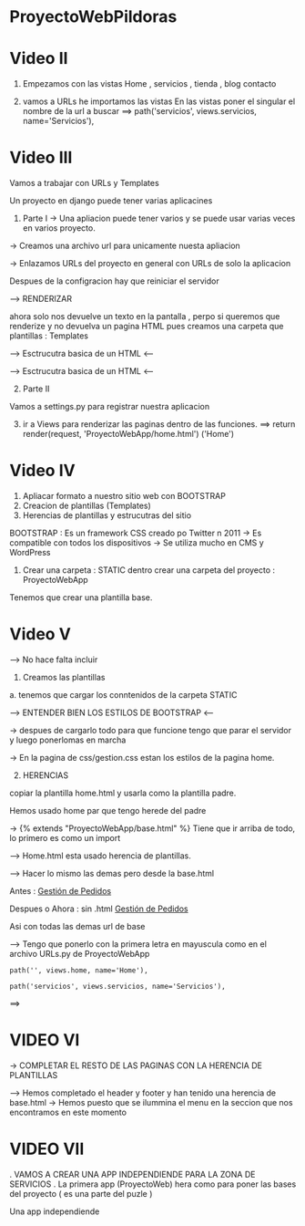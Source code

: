 # ProyectoWebPildoras

# Video II 
1. Empezamos con las vistas 
Home , servicios , tienda , blog contacto

2. vamos a URLs he importamos las vistas
En las vistas poner el singular el nombre de la url a buscar
    ==> path('servicios', views.servicios, name='Servicios'),


# Video III

Vamos a trabajar con URLs y Templates 

Un proyecto en django puede tener varias aplicacines 

1. Parte I
-> Una apliacion puede tener varios y se puede usar varias veces en varios proyecto.

-> Creamos una archivo url para unicamente nuesta apliacion 


-> Enlazamos URLs del proyecto en general con URLs de solo la aplicacion 

Despues de la configracion hay que reiniciar el servidor 


--> RENDERIZAR 

ahora solo nos devuelve un texto en la pantalla , 
perpo si queremos que renderize y no  devuelva un pagina HTML pues creamos una carpeta que plantillas : Templates

--> Esctrucutra basica de un HTML <-- 

<!DOCTYPE html>
<html lang="en">
<head>
    <meta charset="UTF-8">
    <meta name="viewport" content="width=device-width, initial-scale=1.0">
    <title>Document</title>
</head>
<body>
    
</body>
</html>

--> Esctrucutra basica de un HTML <-- 


2. Parte II

Vamos a settings.py para registrar nuestra aplicacion

3. ir a Views para renderizar las paginas dentro de las funciones. 
    ==> return render(request, 'ProyectoWebApp/home.html') ('Home')




# Video IV
1.  Apliacar formato a nuestro sitio web con BOOTSTRAP
2. Creacion de plantillas (Templates)
3. Herencias de plantillas y estrucutras del sitio

BOOTSTRAP : Es un framework CSS creado po Twitter n 2011
-> Es compatible con todos los dispositivos
-> Se utiliza mucho en CMS y WordPress


1. Crear una carpeta : STATIC  dentro crear una carpeta del proyecto : ProyectoWebApp


Tenemos que crear una plantilla base.


# Video V 

--> No hace falta incluir <!DOCTYPE html> 

1.  Creamos las plantillas 

a. tenemos que cargar los conntenidos de la carpeta STATIC

--> ENTENDER BIEN LOS ESTILOS DE BOOTSTRAP <-- 

-> despues de cargarlo todo para que funcione tengo que parar  el servidor y luego ponerlomas en marcha

-> En la pagina de css/gestion.css estan los estilos de la pagina home.


2.  HERENCIAS 

copiar la plantilla home.html y usarla como la plantilla padre.


Hemos usado home par que tengo  herede del padre 

-> {% extends "ProyectoWebApp/base.html" %}
        Tiene que ir arriba de todo, lo primero es como un import 

--> Home.html esta usado herencia de plantillas.

--> Hacer lo mismo las demas pero desde la base.html

Antes : 
      <a class="navbar-brand text-uppercase text-expanded font-weight-bold d-lg-none" href="home.html">Gestión de Pedidos</a>

Despues o Ahora : sin .html
      <a class="navbar-brand text-uppercase text-expanded font-weight-bold d-lg-none" href="{% url 'Home' %}">Gestión de Pedidos</a>

Asi con todas las demas url de base

--> Tengo que ponerlo con la primera letra en mayuscula como en el archivo URLs.py de ProyectoWebApp

    path('', views.home, name='Home'),

    path('servicios', views.servicios, name='Servicios'),



==> 

# VIDEO VI
-> COMPLETAR EL RESTO DE LAS PAGINAS CON LA HERENCIA DE PLANTILLAS

--> Hemos completado el header y footer y han tenido una herencia de base.html
-> Hemos puesto que se ilummina el menu en la seccion que nos encontramos en este momento 



# VIDEO VII

. VAMOS A CREAR UNA APP INDEPENDIENDE PARA LA ZONA DE SERVICIOS 
. La primera app (ProyectoWeb) hera como para poner las bases del proyecto ( es una parte del puzle )



Una app independiende 
